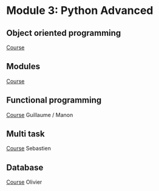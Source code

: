 # Module 3: Python Advanced

## Object oriented programming
[Course](01_oo)

## Modules
[Course](02_modules)


## Functional programming
[Course](03_functional_programming)
Guillaume / Manon

## Multi task
[Course](04_threading)
Sebastien

## Database
[Course](05_database_access)
Olivier

